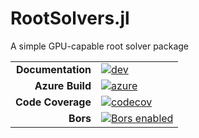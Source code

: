 # RootSolvers.jl

A simple GPU-capable root solver package

|||
|---------------------:|:----------------------------------------------|
| **Documentation**    | [![dev][docs-dev-img]][docs-dev-url]          |
| **Azure Build**      | [![azure][azure-img]][azure-url]              |
| **Code Coverage**    | [![codecov][codecov-img]][codecov-url]        |
| **Bors**             | [![Bors enabled][bors-img]][bors-url]         |

[docs-dev-img]: https://img.shields.io/badge/docs-dev-blue.svg
[docs-dev-url]: https://climate-machine.github.io/RootSolvers.jl/dev/

[azure-img]: https://dev.azure.com/climate-machine/RootSolvers.jl/_apis/build/status/climate-machine.RootSolvers.jl?branchName=master
[azure-url]: https://dev.azure.com/climate-machine/RootSolvers.jl/_build/latest?definitionId=1&branchName=master

[codecov-img]: https://codecov.io/gh/climate-machine/RootSolvers.jl/branch/master/graph/badge.svg
[codecov-url]: https://codecov.io/gh/climate-machine/RootSolvers.jl

[bors-img]: https://bors.tech/images/badge_small.svg
[bors-url]: https://app.bors.tech/repositories/23812
